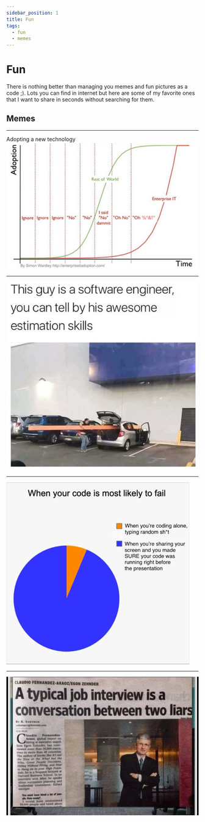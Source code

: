 ```yaml
---
sidebar_position: 1
title: Fun
tags:
  - fun
  - memes
---
```


# Fun
There is nothing better than managing you memes and fun pictures as a code ;). Lots you can find in internet but here are some of my favorite ones that I want to share in seconds without searching for them.

## Memes
***
Adopting a new technology\
![Image](./adopting-a-new-technology.png)

---

![Image](./estimation-skill.png)

---

![Image](./code-to-fail.png)


---

![Image](./typical-job-interview.jpeg)
